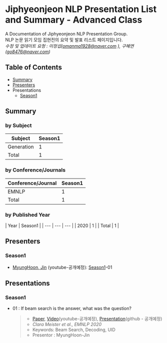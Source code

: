 # Jiphyeonjeon NLP Presentation List and Summary - Advanced Class
A Documentation of Jiphyeonjeon NLP Presentation Group.<br>
NLP 논문 읽기 모임 집현전의 요약 및 발표 리스트 페이지입니다.<br>
*수정 및 업데이트 요청 : 이정섭(omanma1928@naver.com ), 구혜연(go8476@naver.com)*

## Table of Contents
- [Summary](#Summary)
- [Presenters](#Presenters)
- Presentations<br>
  - [Season1](#Season1)

## Summary
### by Subject
| Subject | Season1 |
|---|---|
| Generation | 1 |
| Total | 1 |

### by Conference/Journals
| Conference/Journal | Season1 |
| --- | --- |
| EMNLP | 1 |
| Total | 1 |

### by Published Year
| Year | Season1 |
| --- | --- | --- |
| 2020 | 1 |
| Total | 1 |

## Presenters
### Season1
- [MyungHoon, Jin]() (youtube-공개예정): [Season1](#Season1)-01

## Presentations
### Season1
- 01 : If beam search is the answer, what was the question?
	> - [Paper](https://www.aclweb.org/anthology/2020.emnlp-main.170/), [Video]()(youtube-공개예정), [Presentation]()(github - 공개예정)
	> - *Clara Meister et al., EMNLP 2020*
	> - Keywords: Beam Search, Decoding, UID
	> - Presentor : MyungHoon-Jin
